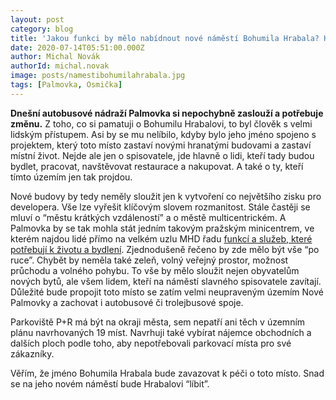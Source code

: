 ```yaml
---
layout: post
category: blog
title: 'Jakou funkci by mělo nabídnout nové náměstí Bohumila Hrabala? Hlavně důstojnou, lidskou, moderní'
date: 2020-07-14T05:51:00.000Z
author: Michal Novák
authorId: michal.novak
image: posts/namestibohumilahrabala.jpg
tags: [Palmovka, Osmička]
---
```


**Dnešní autobusové nádraží Palmovka si nepochybně zaslouží a potřebuje změnu.** Z toho, co si pamatuji o Bohumilu Hrabalovi, to byl člověk s velmi lidským přístupem. Asi by se mu nelíbilo, kdyby bylo jeho jméno spojeno s projektem, který toto místo zastaví novými hranatými budovami a zastaví místní život. Nejde ale jen o spisovatele, jde hlavně o lidi, kteří tady budou bydlet, pracovat, navštěvovat restaurace a nakupovat. A také o ty, kteří tímto územím jen tak projdou.

Nové budovy by tedy neměly sloužit jen k vytvoření co největšího zisku pro developera. Vše lze vyřešit klíčovým slovem rozmanitost. Stále častěji se mluví o “městu krátkých vzdáleností” a o městě multicentrickém. A Palmovka by se tak mohla stát jedním takovým pražským minicentrem, ve kterém najdou lidé přímo na velkém uzlu MHD řadu [funkcí a služeb, které potřebují k životu a bydlení](https://praha8.pirati.cz/aktuality/palmovku-nechceme-prodavat-pod-cenou.html). Zjednodušeně řečeno by zde mělo být vše “po ruce”. Chybět by neměla také zeleň, volný veřejný prostor, možnost průchodu a volného pohybu. To vše by mělo sloužit nejen obyvatelům nových bytů, ale všem lidem, kteří na náměstí slavného spisovatele zavítají. Důležité bude propojit toto místo se zatím velmi neupraveným územím Nové Palmovky a zachovat i autobusové či trolejbusové spoje.

Parkoviště P+R má být na okraji města, sem nepatří ani těch v územním plánu navrhovaných 19 míst.  Navrhuji také vybírat nájemce obchodních a dalších ploch podle toho, aby nepotřebovali parkovací místa pro své zákazníky.

Věřím, že jméno Bohumila Hrabala bude zavazovat k péči o toto místo. Snad se na jeho novém náměstí bude Hrabalovi “líbit”.

